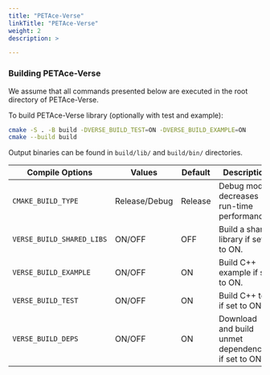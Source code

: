 ```yaml
---
title: "PETAce-Verse"
linkTitle: "PETAce-Verse"
weight: 2
description: >

---
```


### Building PETAce-Verse

We assume that all commands presented below are executed in the root directory of PETAce-Verse.

To build PETAce-Verse library (optionally with test and example):

```bash
cmake -S . -B build -DVERSE_BUILD_TEST=ON -DVERSE_BUILD_EXAMPLE=ON
cmake --build build
```

Output binaries can be found in `build/lib/` and `build/bin/` directories.

| Compile Options           | Values        | Default | Description                                         |
|---------------------------|---------------|---------|-----------------------------------------------------|
| `CMAKE_BUILD_TYPE`        | Release/Debug | Release | Debug mode decreases run-time performance.          |
| `VERSE_BUILD_SHARED_LIBS` | ON/OFF        | OFF     | Build a shared library if set to ON.                |
| `VERSE_BUILD_EXAMPLE`     | ON/OFF        | ON      | Build C++ example if set to ON.                     |
| `VERSE_BUILD_TEST`        | ON/OFF        | ON      | Build C++ test if set to ON.                        |
| `VERSE_BUILD_DEPS`        | ON/OFF        | ON      | Download and build unmet dependencies if set to ON. |
